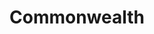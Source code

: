 ---
title: Commonwealth
longTitle: 'Commonwealth'
tags:
- gccommon
broaderTerm:
- "[[International organizations]]"
french:
- "[[Commonwealth]]"
---
